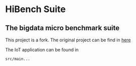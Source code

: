 # HiBench Suite #
## The bigdata micro benchmark suite ##

This project is a fork. The original project can be find in [here](https://github.com/intel-hadoop/HiBench)

The IoT application can be found in 
~~~~ 
src/main... 
~~~~

